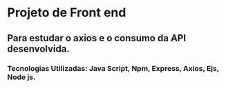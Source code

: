 # Projeto de Front end 
## Para estudar o axios e o consumo da API desenvolvida.

### Tecnologias Utilizadas: Java Script, Npm, Express, Axios, Ejs, Node js.
